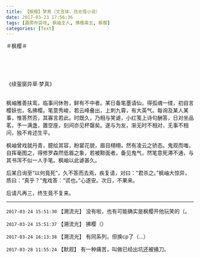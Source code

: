 ```yaml
---
title: 【枫樱】梦真（文言体，仿志怪小说）
date: 2017-03-23 17:56:36
tags: [霹雳布袋戏, 枫岫主人, 拂樱斋主, 枫樱]
categories: [Text]
---
```


<p dir="ltr"  >＃枫樱＃<br /><br /><br /><br /><br /></p> 
<p dir="ltr"  >《续萤窗异草&middot;梦真》<br /><br /></p> 
<p dir="ltr"  >枫岫雅善扶鸾，临事问休咎，鲜有不中者。某日备笔墨请仙，得孤魂一缕，初自言樱妖也，名拂樱。笔意秀峻，若云峰叠出，上刺九霄，有大英气。每询及某人某事，惟答然否，其寡言若此。时既久，乃相与笑谑，小红笺上诗句酬答，日对坐品茗，予一满盏，置空座，刻间亦见杯罄矣。遂与为友，渐无时不相对，无事不相问，独不肯述生平。</p> 
<p dir="ltr"  >枫岫曾戏就丹青，臆绘其容，粉裳花貌，眉目栩栩，然有凌云之骄态。鬼观而嗤，自挥毫图之，得修罗森然低眉之象，若被黥面者。备见鬼气，然笔意死滞不通，与其书浑不似一人手笔。枫岫以此谑甚久。</p> 
<p dir="ltr"  >后某日询至“以何竟死”，久不答而去焉，疾复请，对曰：“君杀之。”枫岫大惊异，质曰：“真乎？”鬼戏答：“谎也。”心遂安。次日，不果来。</p> 
<p dir="ltr"  >后请凡再三，终生竟不复来。</p>

<!-- more -->

---

`2017-03-24 15:51:30` 【溯流光】 没有啦，也有可能确实是枫樱开他玩笑的（。

`2017-03-24 15:51:37` 【溯流光】 拂樱（）

`2017-03-24 16:13:38` 【溯流光】 有同系列，但换cp了（…）

`2017-03-28 11:55:24` 【默观】 有一种痛苦，叫做已经出坑还被捅刀。
